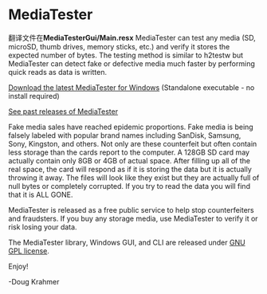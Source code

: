 # MediaTester
翻译文件在**MediaTesterGui/Main.resx**
MediaTester can test any media (SD, microSD, thumb drives, memory sticks, etc.)
and verify it stores the expected number of bytes. The testing method is similar
to h2testw but MediaTester can detect fake or defective media much faster by
performing quick reads as data is written.

[Download the latest MediaTester for Windows](https://github.com/dkrahmer/MediaTester/releases/latest/download/MediaTester.exe) (Standalone executable - no install required)

[See past releases of MediaTester](https://github.com/dkrahmer/MediaTester/releases)

Fake media sales have reached epidemic proportions. Fake media is being falsely
labeled with popular brand names including SanDisk, Samsung, Sony, Kingston, and
others. Not only are these counterfeit but often contain less storage than the
cards report to the computer. A 128GB SD card may actually contain only 8GB 
or 4GB of actual space. After filling up all of the real space, the card will
respond as if it is storing the data but it is actually throwing it away. The
files will look like they exist but they are actually full of null bytes or
completely corrupted. If you try to read the data you will find that it is
ALL GONE.

MediaTester is released as a free public service to help stop counterfeiters
and fraudsters. If you buy any storage media, use MediaTester to verify it or
risk losing your data.

The MediaTester library, Windows GUI, and CLI are released under [GNU GPL license](https://github.com/dkrahmer/MediaTester/blob/master/LICENSE).

Enjoy!

-Doug Krahmer

